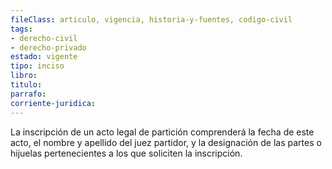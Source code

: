 ```yaml
---
fileClass: articulo, vigencia, historia-y-fuentes, codigo-civil
tags:
- derecho-civil
- derecho-privado
estado: vigente
tipo: inciso
libro:
titulo:
parrafo:
corriente-juridica:
---
```

La inscripción de un acto legal de partición comprenderá la fecha de este acto, el nombre y apellido del juez partidor, y la designación de las partes o hijuelas pertenecientes a los que soliciten la inscripción.